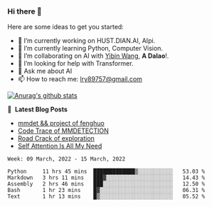 ### Hi there 👋

<!--
**LRY89757/LRY89757** is a ✨ _special_ ✨ repository because its `README.md` (this file) appears on your GitHub profile.
-->
Here are some ideas to get you started:

- 🔭 I’m currently working on HUST.DIAN.AI, AIpi.
- 🌱 I’m currently learning Python, Computer Vision.
- 👯 I’m collaborating on AI with [Yibin Wang](https://github.com/flyleeee), **A Dalao**!.
- 🤔 I’m looking for help with Transformer.
- 💬 Ask me about AI
- 📫 How to reach me: lry89757@gmail.com
<!-- - 😄 Pronouns: ... -->
<!-- - ⚡ Fun fact: ... -->

[![Anurag's github stats](https://github-readme-stats.vercel.app/api?username=LRY89757)](https://github.com/anuraghazra/github-readme-stats)

📕 &nbsp;**Latest Blog Posts**
<!-- BLOG-POST-LIST:START -->
- [mmdet && project of fenghuo](https://lry89757.github.io/2021/11/09/mmdet-project-of-fenghuo/)
- [Code Trace of MMDETECTION](https://lry89757.github.io/2021/10/16/code-trace-of-mmdetection/)
- [Road Crack of exploration](https://lry89757.github.io/2021/10/04/lu-mian-lie-feng-shu-ju-ji-diao-yan/)
- [Self Attention Is All My Need](https://lry89757.github.io/2021/10/13/self-attention-is-all-my-need/)
<!-- - [God Mode in browsers: document.designMode = "on"](https://dev.to/gautamkrishnar/god-mode-in-browsers-document-designmode-on-2pmo) -->
<!-- BLOG-POST-LIST:END -->

<!--START_SECTION:waka-->
```text
Week: 09 March, 2022 - 15 March, 2022

Python     11 hrs 45 mins  █████████████▒░░░░░░░░░░░   53.03 % 
Markdown   3 hrs 11 mins   ███▓░░░░░░░░░░░░░░░░░░░░░   14.43 % 
Assembly   2 hrs 46 mins   ███░░░░░░░░░░░░░░░░░░░░░░   12.50 % 
Bash       1 hr 23 mins    █▓░░░░░░░░░░░░░░░░░░░░░░░   06.31 % 
Text       1 hr 13 mins    █▒░░░░░░░░░░░░░░░░░░░░░░░   05.52 % 
```
<!--END_SECTION:waka-->

